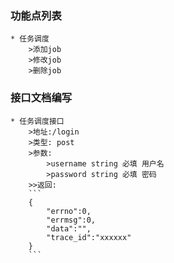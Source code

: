 ### 功能点列表
	* 任务调度
		>添加job
		>修改job
		>删除job


### 接口文档编写
	* 任务调度接口
		>地址:/login
		>类型: post
		>参数:
			>username string 必填 用户名
			>password string 必填 密码
		>>返回:
		```
		{
			"errno":0,
			"errmsg":0,
			"data":"",
			"trace_id":"xxxxxx"
		}
		```